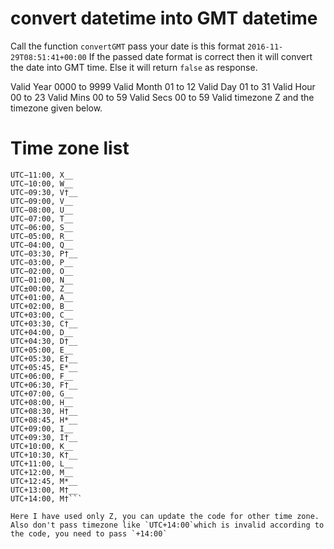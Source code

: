 # convert datetime into GMT datetime

Call the function `convertGMT` pass your date is this format `2016-11-29T08:51:41+00:00`
If the passed date format is correct then it will convert the date into GMT time.
Else it will return `false` as response.


Valid Year 0000 to 9999
Valid Month 01 to 12
Valid Day 01 to 31
Valid Hour 00 to 23
Valid Mins 00 to 59
Valid Secs 00 to 59
Valid timezone Z and the timezone given below.

# Time zone list

```UTC−12:00, Y__
UTC−11:00, X__
UTC−10:00, W__
UTC−09:30, V†__
UTC−09:00, V__
UTC−08:00, U__
UTC−07:00, T__
UTC−06:00, S__
UTC−05:00, R__
UTC−04:00, Q__
UTC−03:30, P†__
UTC−03:00, P__
UTC−02:00, O__
UTC−01:00, N__
UTC±00:00, Z__
UTC+01:00, A__
UTC+02:00, B__
UTC+03:00, C__
UTC+03:30, C†__
UTC+04:00, D__
UTC+04:30, D†__
UTC+05:00, E__
UTC+05:30, E†__
UTC+05:45, E*__
UTC+06:00, F__
UTC+06:30, F†__
UTC+07:00, G__
UTC+08:00, H__
UTC+08:30, H†__
UTC+08:45, H*__
UTC+09:00, I__
UTC+09:30, I†__
UTC+10:00, K__
UTC+10:30, K†__
UTC+11:00, L__
UTC+12:00, M__
UTC+12:45, M*__
UTC+13:00, M†__
UTC+14:00, M†```

Here I have used only Z, you can update the code for other time zone.
Also don't pass timezone like `UTC+14:00`which is invalid according to the code, you need to pass `+14:00`

